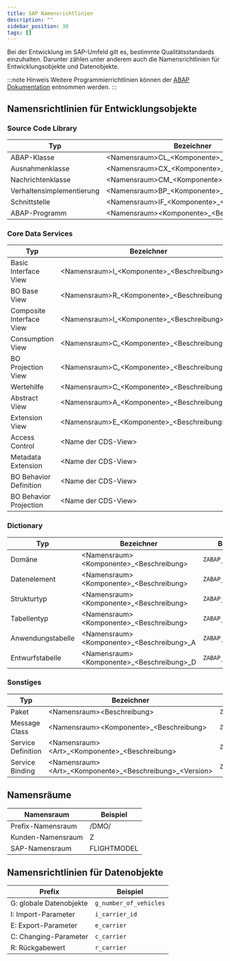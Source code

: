 ```yaml
---
title: SAP Namensrichtlinien
description: ""
sidebar_position: 30
tags: []
---
```


Bei der Entwicklung im SAP-Umfeld gilt es, bestimmte Qualitätsstandards einzuhalten. Darunter zählen unter anderem auch die Namensrichtlinien für Entwicklungsobjekte und Datenobjekte.

:::note Hinweis
Weitere Programmierrichtlinien können der [ABAP Dokumentation](https://help.sap.com/doc/abapdocu_latest_index_htm/latest/en-US/index.htm?file=abennaming_gdl.htm) entnommen werden.
:::

## Namensrichtlinien für Entwicklungsobjekte

### Source Code Library

| Typ                       | Bezeichner                                      | Beispiel                |
| ------------------------- | ----------------------------------------------- | ----------------------- |
| ABAP-Klasse               | <Namensraum\>CL\_<Komponente\>\_<Beschreibung\> | `ZCL_ABAP_FLIGHT`       |
| Ausnahmenklasse           | <Namensraum\>CX\_<Komponente\>\_<Beschreibung\> | `ZCX_ABAP_INVALID_TYPE` |
| Nachrichtenklasse         | <Namensraum\>CM\_<Komponente\>\_<Beschreibung\> | `ZCM_ABAP_FLIGHT`       |
| Verhaltensimplementierung | <Namensraum\>BP\_<Komponente\>\_<Beschreibung\> | `ZBP_ABAP_FLIGHT`       |
| Schnittstelle             | <Namensraum\>IF\_<Komponente\>\_<Beschreibung\> | `ZIF_ABAP_PARTNER`      |
| ABAP-Programm             | <Namensraum\><Komponente\>\_<Beschreibung\>     | `ZABAP_DEMO`            |

### Core Data Services

| Typ                      | Bezeichner                                       | Beispiel                       |
| ------------------------ | ------------------------------------------------ | ------------------------------ |
| Basic Interface View     | <Namensraum\>I\_<Komponente\>\_<Beschreibung\>   | `ZI_ABAP_Flight`               |
| BO Base View             | <Namensraum\>R\_<Komponente\>\_<Beschreibung\>   | `ZR_ABAP_Flight`               |
| Composite Interface View | <Namensraum\>I\_<Komponente\>\_<Beschreibung\>   | `ZI_ABAP_FlightWithConnection` |
| Consumption View         | <Namensraum\>C\_<Komponente\>\_<Beschreibung\>   | `ZC_ABAP_Flight`               |
| BO Projection View       | <Namensraum\>C\_<Komponente\>\_<Beschreibung\>   | `ZC_ABAP_Flight`               |
| Wertehilfe               | <Namensraum\>C\_<Komponente\>\_<Beschreibung\>VH | `ZC_ABAP_AirportVH`            |
| Abstract View            | <Namensraum\>A\_<Komponente\>\_<Beschreibung\>   | `ZA_ABAP_Flight`               |
| Extension View           | <Namensraum\>E\_<Komponente\>\_<Beschreibung\>   | `ZE_ABAP_Flight`               |
| Access Control           | <Name der CDS-View\>                             | `ZC_ABAP_FLIGHT`               |
| Metadata Extension       | <Name der CDS-View\>                             | `ZC_ABAP_FLIGHT`               |
| BO Behavior Definition   | <Name der CDS-View\>                             | `ZR_ABAP_FLIGHT`               |
| BO Behavior Projection   | <Name der CDS-View\>                             | `ZC_ABAP_FLIGHT`               |

### Dictionary

| Typ               | Bezeichner                                     | Beispiel           |
| ----------------- | ---------------------------------------------- | ------------------ |
| Domäne            | <Namensraum\><Komponente\>\_<Beschreibung\>    | `ZABAP_CHAR3`      |
| Datenelement      | <Namensraum\><Komponente\>\_<Beschreibung\>    | `ZABAP_CARRIER_ID` |
| Strukturtyp       | <Namensraum\><Komponente\>\_<Beschreibung\>    | `ZABAP_FLIGHT`     |
| Tabellentyp       | <Namensraum\><Komponente\>\_<Beschreibung\>    | `ZABAP_FLIGHTS`    |
| Anwendungstabelle | <Namensraum\><Komponente\>\_<Beschreibung\>\_A | `ZABAP_FLIGHT_A`   |
| Entwurfstabelle   | <Namensraum\><Komponente\>\_<Beschreibung\>\_D | `ZABAP_FLIGHT_D`   |

### Sonstiges

| Typ                | Bezeichner                                                      | Beispiel             |
| ------------------ | --------------------------------------------------------------- | -------------------- |
| Paket              | <Namensraum\><Beschreibung\>                                    | `ZABAP`              |
| Message Class      | <Namensraum\><Komponente\>\_<Beschreibung\>                     | `ZABAP_FLIGHT`       |
| Service Definition | <Namensraum\><Art\>\_<Komponente\>\_<Beschreibung\>             | `ZUI_ABAP_FLIGHT`    |
| Service Binding    | <Namensraum\><Art\>\_<Komponente\>\_<Beschreibung\>\_<Version\> | `ZUI_ABAP_FLIGHT_04` |

## Namensräume

| Namensraum        | Beispiel    |
| ----------------- | ----------- |
| Prefix-Namensraum | /DMO/       |
| Kunden-Namensraum | Z           |
| SAP-Namensraum    | FLIGHTMODEL |

## Namensrichtlinien für Datenobjekte

| Prefix                  | Beispiel               |
| ----------------------- | ---------------------- |
| G: globale Datenobjekte | `g_number_of_vehicles` |
| I: Import-Parameter     | `i_carrier_id`         |
| E: Export-Parameter     | `e_carrier`            |
| C: Changing-Parameter   | `c_carrier`            |
| R: Rückgabewert         | `r_carrier`            |
